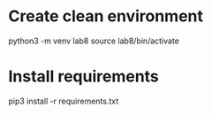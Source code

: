 # Create clean environment

python3 -m venv lab8
source lab8/bin/activate

# Install requirements

pip3 install -r requirements.txt